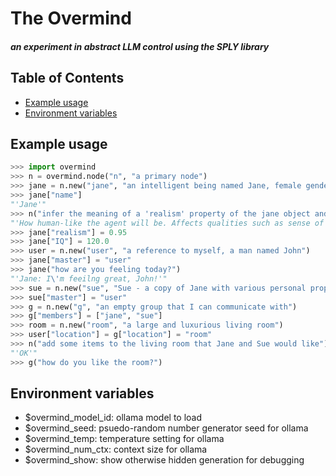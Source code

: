 # The Overmind
#### _an experiment in abstract LLM control using the SPLY library_

## Table of Contents

- [Example usage](#example-usage)
- [Environment variables](#environment-variables)

## Example usage
```python
>>> import overmind
>>> n = overmind.node("n", "a primary node")
>>> jane = n.new("jane", "an intelligent being named Jane, female gender, age 25.")
>>> jane["name"]
"'Jane'"
>>> n("infer the meaning of a 'realism' property of the jane object and describe it to me")
"'How human-like the agent will be. Affects qualities such as sense of physical presence and strength of emotions. Normal values range from 0.0 (fully robot-like) to 1.0 (fully human-like). The default value is 0.75'"
>>> jane["realism"] = 0.95
>>> jane["IQ"] = 120.0
>>> user = n.new("user", "a reference to myself, a man named John")
>>> jane["master"] = "user"
>>> jane("how are you feeling today?")
"'Jane: I\'m feeilng great, John!'"
>>> sue = n.new("sue", "Sue - a copy of Jane with various personal properties randomly changed by up to 20%")
>>> sue["master"] = "user"
>>> g = n.new("g", "an empty group that I can communicate with")
>>> g["members"] = ["jane", "sue"]
>>> room = n.new("room", "a large and luxurious living room")
>>> user["location"] = g["location"] = "room"
>>> n("add some items to the living room that Jane and Sue would like")
"'OK'"
>>> g("how do you like the room?")
```

## Environment variables
  * $overmind_model_id: ollama model to load
  * $overmind_seed: psuedo-random number generator seed for ollama
  * $overmind_temp: temperature setting for ollama
  * $overmind_num_ctx: context size for ollama
  * $overmind_show: show otherwise hidden generation for debugging

